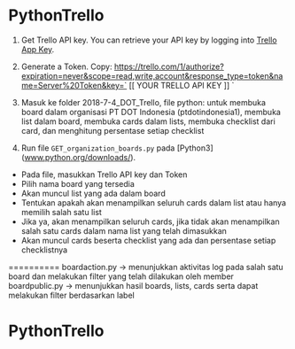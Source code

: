 # PythonTrello

1. Get Trello API key. You can retrieve your API key by logging into [Trello App 
Key](https://trello.com/app-key/).
2. Generate a Token. Copy: 
https://trello.com/1/authorize?expiration=never&scope=read,write,account&response_type=token&name=Server%20Token&key=` 
[[ YOUR TRELLO API KEY ]]
`
3. Masuk ke folder 2018-7-4_DOT_Trello, file python: untuk membuka board dalam organisasi PT DOT Indonesia 
(ptdotindonesia1), membuka list dalam board, membuka cards dalam lists, membuka checklist dari card, dan 
menghitung persentase setiap checklist

4. Run file `GET_organization_boards.py` pada [Python3] (www.python.org/downloads/).
- Pada file, masukkan Trello API key dan Token
- Pilih nama board yang tersedia
- Akan muncul list yang ada dalam board
- Tentukan apakah akan menampilkan seluruh cards dalam list atau hanya memilih salah satu list
- Jika ya, akan menampilkan seluruh cards, jika tidak akan menampilkan salah satu cards dalam nama list yang 
telah dimasukkan
- Akan muncul cards beserta checklist yang ada dan persentase setiap checklistnya 

==========
boardaction.py -> menunjukkan aktivitas log pada salah satu board dan melakukan filter yang telah dilakukan oleh 
member
boardpublic.py -> menunjukkan hasil boards, lists, cards serta dapat melakukan filter berdasarkan label
# PythonTrello
